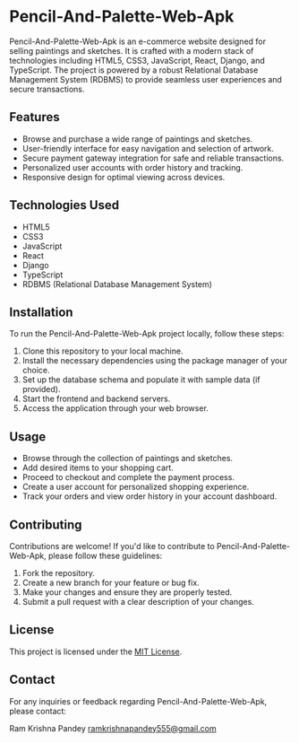 # Pencil-And-Palette-Web-Apk

Pencil-And-Palette-Web-Apk is an e-commerce website designed for selling paintings and sketches. It is crafted with a modern stack of technologies including HTML5, CSS3, JavaScript, React, Django, and TypeScript. The project is powered by a robust Relational Database Management System (RDBMS) to provide seamless user experiences and secure transactions.

## Features

- Browse and purchase a wide range of paintings and sketches.
- User-friendly interface for easy navigation and selection of artwork.
- Secure payment gateway integration for safe and reliable transactions.
- Personalized user accounts with order history and tracking.
- Responsive design for optimal viewing across devices.

## Technologies Used

- HTML5
- CSS3
- JavaScript
- React
- Django
- TypeScript
- RDBMS (Relational Database Management System)

## Installation

To run the Pencil-And-Palette-Web-Apk project locally, follow these steps:

1. Clone this repository to your local machine.
2. Install the necessary dependencies using the package manager of your choice.
3. Set up the database schema and populate it with sample data (if provided).
4. Start the frontend and backend servers.
5. Access the application through your web browser.

## Usage

- Browse through the collection of paintings and sketches.
- Add desired items to your shopping cart.
- Proceed to checkout and complete the payment process.
- Create a user account for personalized shopping experience.
- Track your orders and view order history in your account dashboard.

## Contributing

Contributions are welcome! If you'd like to contribute to Pencil-And-Palette-Web-Apk, please follow these guidelines:

1. Fork the repository.
2. Create a new branch for your feature or bug fix.
3. Make your changes and ensure they are properly tested.
4. Submit a pull request with a clear description of your changes.

## License

This project is licensed under the [MIT License](LICENSE).

## Contact

For any inquiries or feedback regarding Pencil-And-Palette-Web-Apk, please contact:

Ram Krishna Pandey
ramkrishnapandey555@gmail.com
